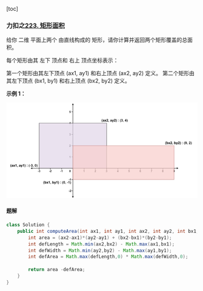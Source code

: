 [toc]

### 力扣之[223. 矩形面积](https://leetcode-cn.com/problems/rectangle-area/)

给你 二维 平面上两个 由直线构成的 矩形，请你计算并返回两个矩形覆盖的总面积。

每个矩形由其 左下 顶点和 右上 顶点坐标表示：

第一个矩形由其左下顶点 (ax1, ay1) 和右上顶点 (ax2, ay2) 定义。
第二个矩形由其左下顶点 (bx1, by1) 和右上顶点 (bx2, by2) 定义。

**示例 1：**

![image-20210930171332501](images/image-20210930171332501.png)

#### 题解

```java
class Solution {
    public int computeArea(int ax1, int ay1, int ax2, int ay2, int bx1, int by1, int bx2, int by2) {
        int area = (ax2-ax1)*(ay2-ay1) + (bx2-bx1)*(by2-by1);
        int defLength = Math.min(ax2,bx2) - Math.max(ax1,bx1);
        int defWidth = Math.min(ay2,by2) - Math.max(ay1,by1);
        int defArea = Math.max(defLength,0) * Math.max(defWidth,0);

        return area -defArea;
    }
}
```

